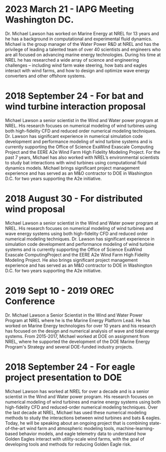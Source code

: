 # 2023 March 21 - IAPG Meeting Washington DC.
Dr. Michael Lawson has worked on Marine Energy at NREL for 13 years and he has a background in computational and experimental fluid dynamics. Michael is the group manager of the Water Power R&D at NREL and has the privilege of leading a talented team of over 40 scientists and engineers who are all focused on advancing marine energy technologies. During his time at NREL he has researched a wide array of science and engineering challenges – including wind farm wake steering, how bats and eagles interact with wind farms, and how to design and optimize wave energy converters and other offshore systems.

# 2018 September 24  - For bat and wind turbine interaction proposal
Michael Lawson a senior scientist in the Wind and Water power program at NREL. His research focuses on numerical modeling of wind turbines using both high-fidelity CFD and reduced order numerical modeling techniques. Dr. Lawson has significant experience in numerical simulation code development and performance modeling of wind turbine systems and is currently supporting the Office of Science ExaWind Exascale Computing Project and the EERE A2e Wind Farm High Fidelity Modeling Project. For the past 7 years, Michael has also worked with NREL’s environmental scientists to study bat interactions with wind turbines using computational fluid dynamics models. Michael brings significant project management experience and has served as an M&O contractor to DOE in Washington D.C. for two years supporting the A2e initiative.

# 2018 August 30 - For distributed wind proposal
Michael Lawson a senior scientist in the Wind and Water power program at NREL. His research focuses on numerical modeling of wind turbines and wave energy systems using both high-fidelity CFD and reduced order numerical modeling techniques. Dr. Lawson has significant experience in simulation code development and performance modeling of wind turbine systems and is currently supporting the Office of Science ExaWind Exascale ComputingProject and the EERE A2e Wind Farm High Fidelity Modeling Project. He also brings significant project management experience and has served as an M&O contractor to DOE in Washington D.C. for two years supporting the A2e initiative.

# 2019 Sept 10 - 2019 OREC Conference
Dr. Michael Lawson a Senior Scientist in the Wind and Water Power Program at NREL where he is the Marine Energy Platform Lead. He has worked on Marine Energy technologies for over 10 years and his research has focused on the design and numerical analysis of wave and tidal energy systems. From 2015-2017, Michael worked at DOE on assignment from NREL, where he supported the development of the DOE Marine Energy Program's Strategy and several DOE-funded industry projects.

# 2018 September 24 - For eagle project presentation to DOE
Michael Lawson has worked at NREL for over a decade and is a senior scientist in the Wind and Water power program. His research focuses on numerical modeling of wind turbines and marine energy systems using both high-fidelity CFD and reduced-order numerical modeling techniques. Over the last decade at NREL, Michael has used these numerical modeling methods to study the interactions between wind turbines and bats & eagles. Today, he will be speaking about an ongoing project that is combining state-of-the-art wind farm and atmospheric modeling tools, machine-learning-based behavior models, and eagle telemetry data to understand how Golden Eagles interact with utility-scale wind farms, with the goal of developing tools and methods for reducing Golden Eagle risk.
